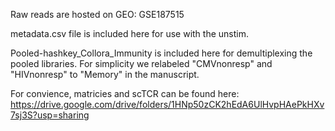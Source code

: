 Raw reads are hosted on GEO: GSE187515

metadata.csv file is included here for use with the unstim. 

Pooled-hashkey_Collora_Immunity is included here for demultiplexing the pooled libraries. For simplicity we relabeled "CMVnonresp" and "HIVnonresp" to "Memory" in the manuscript. 


For convience, matricies and scTCR can be found here: 
https://drive.google.com/drive/folders/1HNp50zCK2hEdA6UlHvpHAePkHXv7sj3S?usp=sharing
